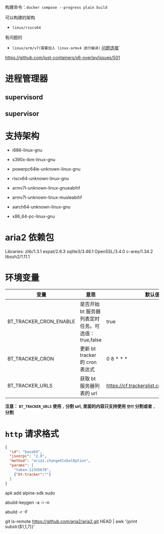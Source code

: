 构建命令：`docker compose --progress plain build`

可以构建的架构
- `linux/riscv64`


有问题的 
- `linux/arm/v7(需要加入 linux-armv4 进行编译)` [问题连接](https://github.com/openssl/openssl/issues/21630)`


https://github.com/just-containers/s6-overlay/issues/501

# 进程管理器

## supervisord

## supervisor


# 支持架构

- i686-linux-gnu

- s390x-ibm-linux-gnu

- powerpc64le-unknown-linux-gnu

- riscv64-unknown-linux-gnu

- armv7l-unknown-linux-gnueabihf

- armv7l-unknown-linux-musleabihf

- aarch64-unknown-linux-gnu

- x86_64-pc-linux-gnu

# aria2 依赖包

Libraries: zlib/1.3.1 expat/2.6.3 sqlite3/3.46.1 OpenSSL/3.4.0 c-ares/1.34.2 libssh2/1.11.1


# 环境变量

| 变量                     | 意思                               | 默认值                                        | 
|------------------------|----------------------------------|--------------------------------------------|
| BT_TRACKER_CRON_ENABLE | 是否开始 bt 服务器列表定时任务。可选值：true,false | true                                       |
| BT_TRACKER_CRON        | 更新 bt tracker 的 cron 表达式         | 0 8 * * *                                  |
| BT_TRACKER_URLS        | 获取 bt 服务器列表的 url                 | https://cf.trackerslist.com/best_aria2.txt |


**注意： `BT_TRACKER_URLS` 使用 `,` 分割 url, 里面的内容只支持使用 `空行` 分割或者 `,` 分割**



# `http` 请求格式
```json
{
  "id": "base64",
  "jsonrpc": "2.0",
  "method": "aria2.changeGlobalOption",
  "params": [
    "token:12345678",
    {"bt-tracker":""}
  ]
}
```

apk add alpine-sdk sudo

abuild-keygen -a -i -n

abuild -r -F


git ls-remote https://github.com/aria2/aria2.git HEAD | awk '{print substr($1,1,7)}'